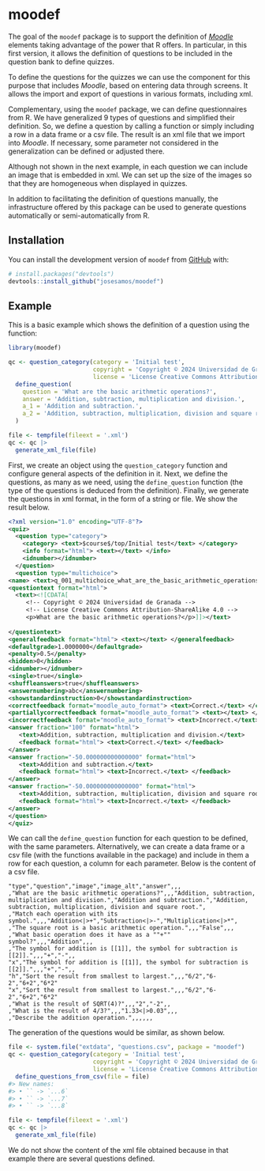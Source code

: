 
<!-- README.md is generated from README.Rmd. Please edit that file -->

# moodef

<!-- badges: start -->
<!-- badges: end -->

The goal of the `moodef` package is to support the definition of
[*Moodle*](https://moodle.org/) elements taking advantage of the power
that R offers. In particular, in this first version, it allows the
definition of questions to be included in the question bank to define
quizzes.

To define the questions for the quizzes we can use the component for
this purpose that includes *Moodle*, based on entering data through
screens. It allows the import and export of questions in various
formats, including xml.

Complementary, using the `moodef` package, we can define questionnaires
from R. We have generalized 9 types of questions and simplified their
definition. So, we define a question by calling a function or simply
including a row in a data frame or a csv file. The result is an xml file
that we import into *Moodle*. If necessary, some parameter not
considered in the generalization can be defined or adjusted there.

Although not shown in the next example, in each question we can include
an image that is embedded in xml. We can set up the size of the images
so that they are homogeneous when displayed in quizzes.

In addition to facilitating the definition of questions manually, the
infrastructure offered by this package can be used to generate questions
automatically or semi-automatically from R.

## Installation

You can install the development version of `moodef` from
[GitHub](https://github.com/) with:

``` r
# install.packages("devtools")
devtools::install_github("josesamos/moodef")
```

## Example

This is a basic example which shows the definition of a question using
the function:

``` r
library(moodef)

qc <- question_category(category = 'Initial test',
                        copyright = 'Copyright © 2024 Universidad de Granada',
                        license = 'License Creative Commons Attribution-ShareAlike 4.0') |>
  define_question(
    question = 'What are the basic arithmetic operations?',
    answer = 'Addition, subtraction, multiplication and division.',
    a_1 = 'Addition and subtraction.',
    a_2 = 'Addition, subtraction, multiplication, division and square root.'
  )

file <- tempfile(fileext = '.xml')
qc <- qc |>
  generate_xml_file(file)
```

First, we create an object using the `question_category` function and
configure general aspects of the definition in it. Next, we define the
questions, as many as we need, using the `define_question` function (the
type of the questions is deduced from the definition). Finally, we
generate the questions in xml format, in the form of a string or file.
We show the result below.

``` xml
<?xml version="1.0" encoding="UTF-8"?>
<quiz>
  <question type="category">
    <category> <text>$course$/top/Initial test</text> </category>
    <info format="html"> <text></text> </info>
    <idnumber></idnumber>
  </question>
  <question type="multichoice">
<name> <text>q_001_multichoice_what_are_the_basic_arithmetic_operations</text> </name>
<questiontext format="html">
  <text><![CDATA[
     <!-- Copyright © 2024 Universidad de Granada -->
     <!-- License Creative Commons Attribution-ShareAlike 4.0 -->
     <p>What are the basic arithmetic operations?</p>]]></text>
     
</questiontext>
<generalfeedback format="html"> <text></text> </generalfeedback>
<defaultgrade>1.0000000</defaultgrade>
<penalty>0.5</penalty>
<hidden>0</hidden>
<idnumber></idnumber>
<single>true</single>
<shuffleanswers>true</shuffleanswers>
<answernumbering>abc</answernumbering>
<showstandardinstruction>0</showstandardinstruction>
<correctfeedback format="moodle_auto_format"> <text>Correct.</text> </correctfeedback>
<partiallycorrectfeedback format="moodle_auto_format"> <text></text> </partiallycorrectfeedback>
<incorrectfeedback format="moodle_auto_format"> <text>Incorrect.</text> </incorrectfeedback>
<answer fraction="100" format="html">
   <text>Addition, subtraction, multiplication and division.</text>
   <feedback format="html"> <text>Correct.</text> </feedback>
</answer>
<answer fraction="-50.000000000000000" format="html">
   <text>Addition and subtraction.</text>
   <feedback format="html"> <text>Incorrect.</text> </feedback>
</answer>
<answer fraction="-50.000000000000000" format="html">
   <text>Addition, subtraction, multiplication, division and square root.</text>
   <feedback format="html"> <text>Incorrect.</text> </feedback>
</answer>
</question>
</quiz>
```

We can call the `define_question` function for each question to be
defined, with the same parameters. Alternatively, we can create a data
frame or a csv file (with the functions available in the package) and
include in them a row for each question, a column for each parameter.
Below is the content of a csv file.

``` csv
"type","question","image","image_alt","answer",,,
,"What are the basic arithmetic operations?",,,"Addition, subtraction, multiplication and division.","Addition and subtraction.","Addition, subtraction, multiplication, division and square root.",
,"Match each operation with its symbol.",,,"Addition<|>+","Subtraction<|>-","Multiplication<|>*",
,"The square root is a basic arithmetic operation.",,,"False",,,
,"What basic operation does it have as a ""+"" symbol?",,,"Addition",,,
,"The symbol for addition is [[1]], the symbol for subtraction is [[2]].",,,"+","-",,
"x","The symbol for addition is [[1]], the symbol for subtraction is [[2]].",,,"+","-",,
"h","Sort the result from smallest to largest.",,,"6/2","6-2","6+2","6*2"
"x","Sort the result from smallest to largest.",,,"6/2","6-2","6+2","6*2"
,"What is the result of SQRT(4)?",,,"2","-2",,
,"What is the result of 4/3?",,,"1.33<|>0.03",,,
,"Describe the addition operation.",,,,,,
```

The generation of the questions would be similar, as shown below.

``` r
file <- system.file("extdata", "questions.csv", package = "moodef")
qc <- question_category(category = 'Initial test',
                        copyright = 'Copyright © 2024 Universidad de Granada',
                        license = 'License Creative Commons Attribution-ShareAlike 4.0') |>
  define_questions_from_csv(file = file)
#> New names:
#> • `` -> `...6`
#> • `` -> `...7`
#> • `` -> `...8`

file <- tempfile(fileext = '.xml')
qc <- qc |>
  generate_xml_file(file)
```

We do not show the content of the xml file obtained because in that
example there are several questions defined.
